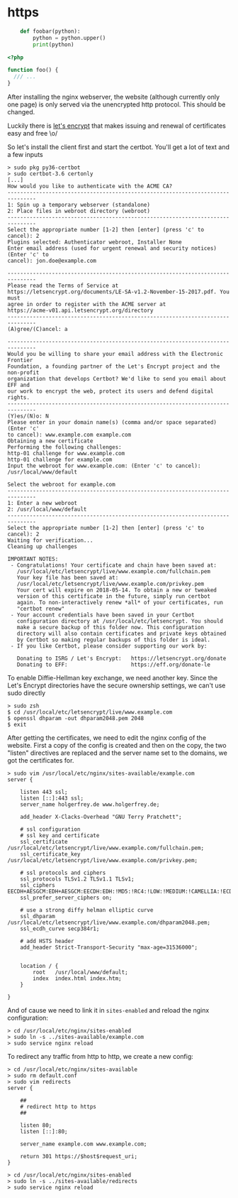 https
=====

```python
    def foobar(python):
        python = python.upper()
        print(python)
```

```php
<?php 

function foo() {
  /// ...
}
```

After installing the nginx webserver, the website (although currently only one page) is only served via the unencrypted http protocol. This should be changed.

Luckily there is [let's encrypt][le] that makes issuing and renewal of certificates easy and free \o/

So let's install the client first and start the certbot. You'll get a lot of text and a few inputs

    > sudo pkg py36-certbot
    > sudo certbot-3.6 certonly
    [...]
    How would you like to authenticate with the ACME CA?
    -------------------------------------------------------------------------------
    1: Spin up a temporary webserver (standalone)
    2: Place files in webroot directory (webroot)
    -------------------------------------------------------------------------------
    Select the appropriate number [1-2] then [enter] (press 'c' to cancel): 2
    Plugins selected: Authenticator webroot, Installer None
    Enter email address (used for urgent renewal and security notices) (Enter 'c' to
    cancel): jon.doe@example.com

    -------------------------------------------------------------------------------
    Please read the Terms of Service at
    https://letsencrypt.org/documents/LE-SA-v1.2-November-15-2017.pdf. You must
    agree in order to register with the ACME server at
    https://acme-v01.api.letsencrypt.org/directory
    -------------------------------------------------------------------------------
    (A)gree/(C)ancel: a

    -------------------------------------------------------------------------------
    Would you be willing to share your email address with the Electronic Frontier
    Foundation, a founding partner of the Let's Encrypt project and the non-profit
    organization that develops Certbot? We'd like to send you email about EFF and
    our work to encrypt the web, protect its users and defend digital rights.
    -------------------------------------------------------------------------------
    (Y)es/(N)o: N
    Please enter in your domain name(s) (comma and/or space separated)  (Enter 'c'
    to cancel): www.example.com example.com
    Obtaining a new certificate
    Performing the following challenges:
    http-01 challenge for www.example.com
    http-01 challenge for example.com
    Input the webroot for www.example.com: (Enter 'c' to cancel): /usr/local/www/default 

    Select the webroot for example.com
    -------------------------------------------------------------------------------
    1: Enter a new webroot
    2: /usr/local/www/default
    -------------------------------------------------------------------------------
    Select the appropriate number [1-2] then [enter] (press 'c' to cancel): 2
    Waiting for verification...
    Cleaning up challenges

    IMPORTANT NOTES:
     - Congratulations! Your certificate and chain have been saved at:
       /usr/local/etc/letsencrypt/live/www.example.com/fullchain.pem
       Your key file has been saved at:
       /usr/local/etc/letsencrypt/live/www.example.com/privkey.pem
       Your cert will expire on 2018-05-14. To obtain a new or tweaked
       version of this certificate in the future, simply run certbot
       again. To non-interactively renew *all* of your certificates, run
       "certbot renew"
     - Your account credentials have been saved in your Certbot
       configuration directory at /usr/local/etc/letsencrypt. You should
       make a secure backup of this folder now. This configuration
       directory will also contain certificates and private keys obtained
       by Certbot so making regular backups of this folder is ideal.
     - If you like Certbot, please consider supporting our work by:

       Donating to ISRG / Let's Encrypt:   https://letsencrypt.org/donate
       Donating to EFF:                    https://eff.org/donate-le

To enable Diffie-Hellman key exchange, we need another key. Since the Let's Encrypt directories have the secure ownership settings, we can't use sudo directly

    > sudo zsh
    $ cd /usr/local/etc/letsencrypt/live/www.example.com
    $ openssl dhparam -out dhparam2048.pem 2048
    $ exit
    
After getting the certificates, we need to edit the nginx config of the website. First a copy of the config is created and then on the copy, the two "listen" directives are replaced and the server name set to the domains, we got the certificates for.

    > sudo vim /usr/local/etc/nginx/sites-available/example.com
    server {

        listen 443 ssl;
        listen [::]:443 ssl;
        server_name holgerfrey.de www.holgerfrey.de;

        add_header X-Clacks-Overhead "GNU Terry Pratchett";

        # ssl configuration
        # ssl key and certificate
        ssl_certificate /usr/local/etc/letsencrypt/live/www.example.com/fullchain.pem;
        ssl_certificate_key /usr/local/etc/letsencrypt/live/www.example.com/privkey.pem;

        # ssl protocols and ciphers
        ssl_protocols TLSv1.2 TLSv1.1 TLSv1;
        ssl_ciphers EECDH+AESGCM:EDH+AESGCM:EECDH:EDH:!MD5:!RC4:!LOW:!MEDIUM:!CAMELLIA:!ECDSA:!DES:!DSS:!3DES:!NULL;
        ssl_prefer_server_ciphers on;

        # use a strong diffy helman elliptic curve
        ssl_dhparam /usr/local/etc/letsencrypt/live/www.example.com/dhparam2048.pem;
        ssl_ecdh_curve secp384r1;

        # add HSTS header
        add_header Strict-Transport-Security "max-age=31536000";


        location / {
            root   /usr/local/www/default;
            index  index.html index.htm;
        }

    }

And of cause we need to link it in `sites-enabled` and reload the nginx configuration:
    
    > cd /usr/local/etc/nginx/sites-enabled
    > sudo ln -s ../sites-available/example.com
    > sudo service nginx reload

To redirect any traffic from http to http, we create a new config:

    > cd /usr/local/etc/nginx/sites-available
    > sudo rm default.conf
    > sudo vim redirects
    server {

        ##
        # redirect http to https
        ##

        listen 80;
        listen [::]:80;
    
        server_name example.com www.example.com;

        return 301 https://$host$request_uri;
    }
    
    > cd /usr/local/etc/nginx/sites-enabled
    > sudo ln -s ../sites-available/redirects
    > sudo service nginx reload


[le]: https://letsencrypt.org
